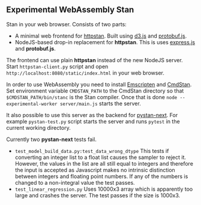 ## Experimental WebAssembly Stan

Stan in your web browser. Consists of two parts:
- A minimal web frontend for [httpstan](https://github.com/stan-dev/httpstan). Built using [d3.js](https://d3js.org/) and [protobuf.js](https://github.com/protobufjs/protobuf.js).
- NodeJS-based drop-in replacement for **httpstan**. This is uses [express.js](http://expressjs.com/) and **protobuf.js**.

The frontend can use plain **httpstan** instead of the new NodeJS server. Start `httpstan-client.py` script and open `http://localhost:8080/static/index.html` in your web browser.

In order to use WebAssembly you need to install [Emscripten](https://emscripten.org/) and [CmdStan](https://github.com/stan-dev/cmdstan).
Set environment variable `CMDSTAN_PATH` to the CmdStan directory so that `$CMDSTAN_PATH/bin/stanc` is the Stan compiler.
Once that is done `node --experimental-worker server/main.js` starts the server.

It also possible to use this server as the backend for [pystan-next](https://github.com/stan-dev/pystan-next). For example `pystan-test.py` script starts the server and runs `pytest` in the current working directory.

Currently two **pystan-next** tests fail.
- `test_model_build_data.py:test_data_wrong_dtype` This tests if converting an integer list to a float list causes the sampler to reject it. However, the values in the list are all still equal to integers and therefore the input is accepted as Javascript makes no intrinsic distinction between integers and floating point numbers. If any of the numbers is changed to a non-integral value the test passes.
- `test_linear_regression.py` Uses 10000x3 array which is apparently too large and crashes the server. The test passes if the size is 1000x3.
